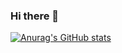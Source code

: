### Hi there 👋

[![Anurag's GitHub stats](https://github-readme-stats.vercel.app/api?username=BirdLQ&hide=stars,commits,prs,issues,contribs&show=reviews,discussions_started,discussions_answered,prs_merged,prs_merged_percentage)](https://github.com/anuraghazra/github-readme-stats)
<!--
**BirdLQ/BirdLQ** is a ✨ _special_ ✨ repository because its `README.md` (this file) appears on your GitHub profile.

Here are some ideas to get you started:

- 🔭 I’m currently working on ...
- 🌱 I’m currently learning ...
- 👯 I’m looking to collaborate on ...
- 🤔 I’m looking for help with ...
- 💬 Ask me about ...
- 📫 How to reach me: ...
- 😄 Pronouns: ...
- ⚡ Fun fact: ...
-->
